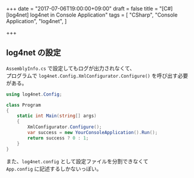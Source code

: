 +++
date = "2017-07-06T19:00:00+09:00"
draft = false
title = "[C#][log4net] log4net in Console Application"
tags = [
    "CSharp",
    "Console Application",
    "log4net",
]

+++

## log4net の設定

`AssemblyInfo.cs` で設定してもログが出力されなくて、<br>
プログラムで `log4net.Config.XmlConfigurator.Configure()` を呼び出す必要がある。

```csharp
using log4net.Config;

class Program
{
    static int Main(string[] args)
    {
        XmlConfigurator.Configure();
        var success = new YourConsoleApplication().Run();
        return success ? 0 : 1;
    }
}
```

また、`log4net.config` として設定ファイルを分割できなくて<br>
`App.config` に記述するしかないっぽい。


